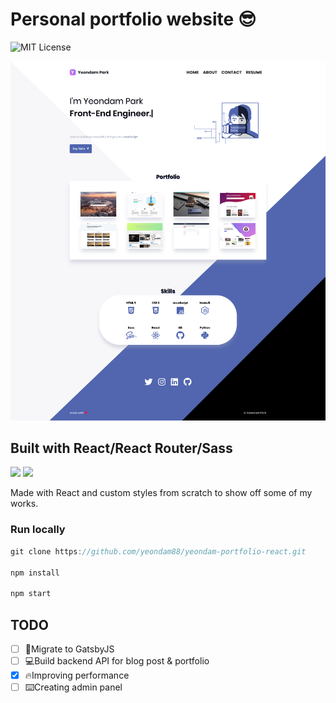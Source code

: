 # Personal portfolio website 😎
![MIT License][license-badge]

<img src="yeondampark.com.png" />

## Built with React/React Router/Sass
<p>
  <img src="https://res.cloudinary.com/yeondam88/image/upload/v1537633710/react-original.svg" width="30" />
  <img src="https://res.cloudinary.com/yeondam88/image/upload/v1537633665/sass-original.svg" width="30" />
</p>

Made with React and custom styles from scratch to show off some of my works.

### Run locally
```js
git clone https://github.com/yeondam88/yeondam-portfolio-react.git

npm install

npm start
```

## TODO
* [ ] 🚀Migrate to GatsbyJS
* [ ] 💻Build backend API for blog post & portfolio
* [x] 🔥Improving performance
* [ ] ⌨️Creating admin panel

[license-badge]: https://img.shields.io/npm/l/console.pretty.svg?style=flat-square
